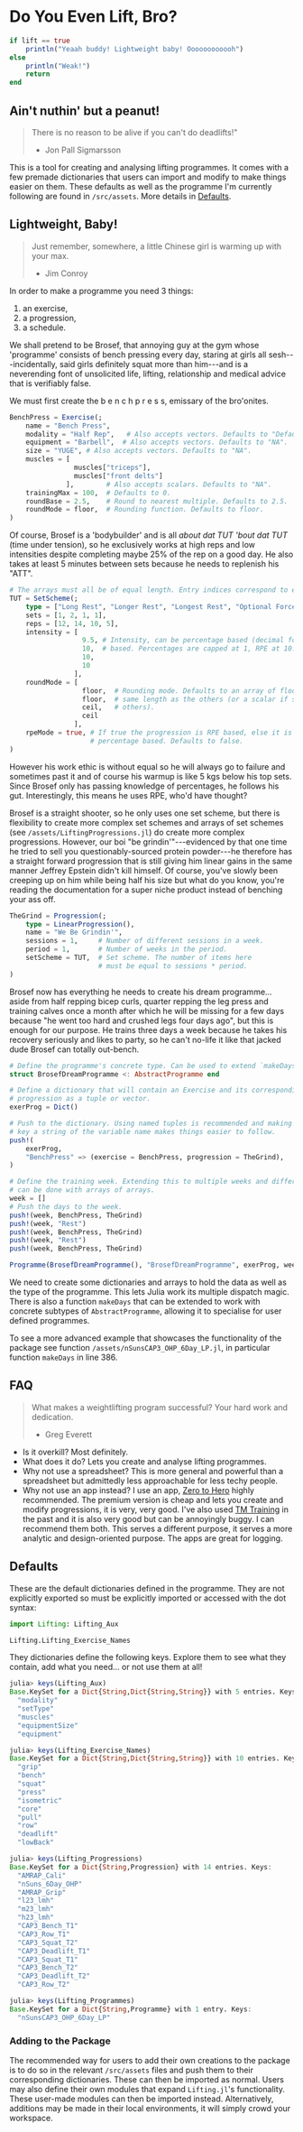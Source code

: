 # Do You Even Lift, Bro?

```julia
if lift == true
    println("Yeaah buddy! Lightweight baby! Oooooooooooh")
else
    println("Weak!")
    return
end
```

## Ain't nuthin' but a peanut!

> There is no reason to be alive if you can't do deadlifts!"  
> - Jon Pall Sigmarsson

This is a tool for creating and analysing lifting programmes. It comes with a few premade dictionaries that users can import and modify to make things easier on them. These defaults as well as the programme I'm currently following are found in `/src/assets`. More details in [Defaults](#Defaults-1).

## Lightweight, Baby!

> Just remember, somewhere, a little Chinese girl is warming up with your max.     
> - Jim Conroy

In order to make a programme you need 3 things:
1. an exercise,
2. a progression,
3. a schedule.

We shall pretend to be Brosef, that annoying guy at the gym whose 'programme' consists of bench pressing every day, staring at girls all sesh---incidentally, said girls definitely squat more than him---and is a neverending font of unsolicited life, lifting, relationship and medical advice that is verifiably false.

We must first create the b e n c h p r e s s, emissary of the bro'onites.

```julia
BenchPress = Exercise(;
    name = "Bench Press",
    modality = "Half Rep",   # Also accepts vectors. Defaults to "Default".
    equipment = "Barbell",  # Also accepts vectors. Defaults to "NA".
    size = "YUGE", # Also accepts vectors. Defaults to "NA".
    muscles = [
                muscles["triceps"],
                muscles["front delts"]
              ],        # Also accepts scalars. Defaults to "NA".
    trainingMax = 100,  # Defaults to 0.
    roundBase = 2.5,    # Round to nearest multiple. Defaults to 2.5.
    roundMode = floor,  # Rounding function. Defaults to floor.
)
```

Of course, Brosef is a 'bodybuilder' and is all *about dat TUT 'bout dat TUT* (time under tension), so he exclusively works at high reps and low intensities despite completing maybe 25% of the rep on a good day. He also takes at least 5 minutes between sets because he needs to replenish his "ATT".
```julia
# The arrays must all be of equal length. Entry indices correspond to each other.
TUT = SetScheme(;
    type = ["Long Rest", "Longer Rest", "Longest Rest", "Optional Forced Reps"],
    sets = [1, 2, 1, 1],
    reps = [12, 14, 10, 5],
    intensity = [
                  9.5, # Intensity, can be percentage based (decimal form) or RPE
                  10,  # based. Percentages are capped at 1, RPE at 10.
                  10,
                  10
                ],  
    roundMode = [
                  floor,  # Rounding mode. Defaults to an array of floors of the
                  floor,  # same length as the others (or a scalar if so are the
                  ceil,   # others).
                  ceil
                ],  
    rpeMode = true, # If true the progression is RPE based, else it is
                    # percentage based. Defaults to false.
)
```
However his work ethic is without equal so he will always go to failure and sometimes past it and of course his warmup is like 5 kgs below his top sets. Since Brosef only has passing knowledge of percentages, he follows his gut. Interestingly, this means he uses RPE, who'd have thought?

Brosef is a straight shooter, so he only uses one set scheme, but there is flexibility to create more complex set schemes and arrays of set schemes (see `/assets/LiftingProgressions.jl`) do create more complex progressions. However, our boi "be grindin'"---evidenced by that one time he tried to sell you questionably-sourced protein powder---he therefore has a straight forward progression that is still giving him linear gains in the same manner Jeffrey Epstein didn't kill himself. Of course, you've slowly been creeping up on him while being half his size but what do you know, you're reading the documentation for a super niche product instead of benching your ass off.

```julia
TheGrind = Progression(;
    type = LinearProgression(),
    name = "We Be Grindin'",
    sessions = 1,     # Number of different sessions in a week.
    period = 1,       # Number of weeks in the period.
    setScheme = TUT,  # Set scheme. The number of items here
                      # must be equal to sessions * period.
)
```

Brosef now has everything he needs to create his dream programme... aside from half repping bicep curls, quarter repping the leg press and training calves once a month after which he will be missing for a few days because "he went too hard and crushed legs four days ago", but this is enough for our purpose. He trains three days a week because he takes his recovery seriously and likes to party, so he can't no-life it like that jacked dude Brosef can totally out-bench.

```julia
# Define the programme's concrete type. Can be used to extend `makeDays`.
struct BrosefDreamProgramme <: AbstractProgramme end

# Define a dictionary that will contain an Exercise and its corresponding
# progression as a tuple or vector.
exerProg = Dict()

# Push to the dictionary. Using named tuples is recommended and making the
# key a string of the variable name makes things easier to follow.
push!(
    exerProg,
    "BenchPress" => (exercise = BenchPress, progression = TheGrind),
)

# Define the training week. Extending this to multiple weeks and different days
# can be done with arrays of arrays.
week = []
# Push the days to the week.
push!(week, BenchPress, TheGrind)
push!(week, "Rest")
push!(week, BenchPress, TheGrind)
push!(week, "Rest")
push!(week, BenchPress, TheGrind)

Programme(BrosefDreamProgramme(), "BrosefDreamProgramme", exerProg, week)
```
We need to create some dictionaries and arrays to hold the data as well as the type of the programme. This lets Julia work its multiple dispatch magic. There is also a function `makeDays` that can be extended to work with concrete subtypes of `AbstractProgramme`, allowing it to specialise for user defined programmes.

To see a more advanced example that showcases the functionality of the package see function `/assets/nSunsCAP3_OHP_6Day_LP.jl`, in particular function `makeDays` in line 386.

## FAQ

> What makes a weightlifting program successful? Your hard work and dedication.     
> - Greg Everett

- Is it overkill? Most definitely.
- What does it do? Lets you create and analyse lifting programmes.
- Why not use a spreadsheet? This is more general and powerful than a spreadsheet but admittedly less approachable for less techy people.
- Why not use an app instead? I use an app, [Zero to Hero](https://play.google.com/store/apps/details?id=com.mappz.zerotohero&hl=en_GB) highly recommended. The premium version is cheap and lets you create and modify progressions, it is very, very good. I've also used [TM Training](https://download.cnet.com/TM-Training/3000-2129_4-78297497.html) in the past and it is also very good but can be annoyingly buggy. I can recommend them both. This serves a different purpose, it serves a more analytic and design-oriented purpose. The apps are great for logging.


## Defaults

These are the default dictionaries defined in the programme. They are not explicitly exported so must be explicitly imported or accessed with the dot syntax:

```julia
import Lifting: Lifting_Aux

Lifting.Lifting_Exercise_Names
```

They dictionaries define the following keys. Explore them to see what they contain, add what you need... or not use them at all!

```julia
julia> keys(Lifting_Aux)
Base.KeySet for a Dict{String,Dict{String,String}} with 5 entries. Keys:
  "modality"
  "setType"
  "muscles"
  "equipmentSize"
  "equipment"

julia> keys(Lifting_Exercise_Names)
Base.KeySet for a Dict{String,Dict{String,String}} with 10 entries. Keys:
  "grip"
  "bench"
  "squat"
  "press"
  "isometric"
  "core"
  "pull"
  "row"
  "deadlift"
  "lowBack"

julia> keys(Lifting_Progressions)
Base.KeySet for a Dict{String,Progression} with 14 entries. Keys:
  "AMRAP_Cali"
  "nSuns_6Day_OHP"
  "AMRAP_Grip"
  "l23_lmh"
  "m23_lmh"
  "h23_lmh"
  "CAP3_Bench_T1"
  "CAP3_Row_T1"
  "CAP3_Squat_T2"
  "CAP3_Deadlift_T1"
  "CAP3_Squat_T1"
  "CAP3_Bench_T2"
  "CAP3_Deadlift_T2"
  "CAP3_Row_T2"

julia> keys(Lifting_Programmes)
Base.KeySet for a Dict{String,Programme} with 1 entry. Keys:
  "nSunsCAP3_OHP_6Day_LP"
```

### Adding to the Package

The recommended way for users to add their own creations to the package is to do so in the relevant `/src/assets` files and push them to their corresponding dictionaries. These can then be imported as normal. Users may also define their own modules that expand `Lifting.jl`'s functionality. These user-made modules can then be imported instead. Alternatively, additions may be made in their local environments, it will simply crowd your workspace.

